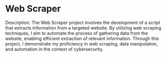 # Web Scraper

Description: The Web Scraper project involves the development of a script that extracts information from a targeted website. By utilizing web scraping techniques, I aim to automate the process of gathering data from the website, enabling efficient extraction of relevant information. Through this project, I demonstrate my proficiency in web scraping, data manipulation, and automation in the context of cybersecurity.
